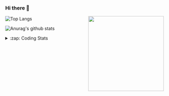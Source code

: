 ### Hi there 👋

<!--
**tao8687/tao8687** is a ✨ _special_ ✨ repository because its `README.md` (this file) appears on your GitHub profile.

Here are some ideas to get you started:

- 🔭 I’m currently working on ...
- 🌱 I’m currently learning ...
- 👯 I’m looking to collaborate on ...
- 🤔 I’m looking for help with ...
- 💬 Ask me about ...
- 📫 How to reach me: ...
- 😄 Pronouns: ...
- ⚡ Fun fact: ...
-->

<img align='right' src="https://media.giphy.com/media/M9gbBd9nbDrOTu1Mqx/giphy.gif" width="240">

  
![Top Langs](https://github-readme-stats.vercel.app/api/top-langs/?username=tao8687&layout=compact&title_color=23238E&text_color=A67D3D)

![Anurag's github stats](https://github-readme-stats.vercel.app/api?username=tao8687&show_icons=true&&text_color=A67D3D&title_color=23238E&show_icons=false&count_private=true&hide=stars)

<details>
  <summary>:zap: Coding Stats</summary>
  <br>
    
<!--START_SECTION:waka-->

```txt
From: 11 March 2025 - To: 18 March 2025

C++                4 hrs 16 mins   ███████▓░░░░░░░░░░░░░░░░░   31.02 %
Prolog             3 hrs 27 mins   ██████▒░░░░░░░░░░░░░░░░░░   25.11 %
YAML               2 hrs 14 mins   ████░░░░░░░░░░░░░░░░░░░░░   16.28 %
Markdown           1 hr 39 mins    ███░░░░░░░░░░░░░░░░░░░░░░   11.99 %
Other              47 mins         █▒░░░░░░░░░░░░░░░░░░░░░░░   05.73 %
```

<!--END_SECTION:waka-->
</details>
